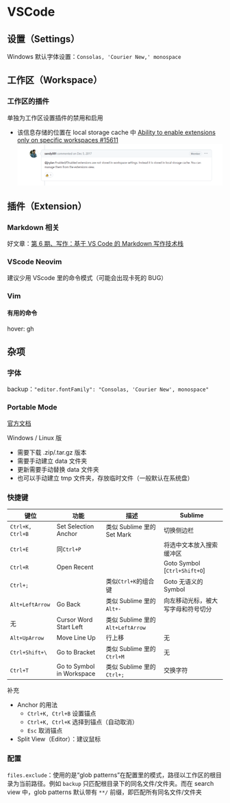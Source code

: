 # VSCode


## 设置（Settings）
Windows 默认字体设置：`Consolas, 'Courier New,' monospace`

## 工作区（Workspace）
### 工作区的插件
单独为工作区设置插件的禁用和启用
* 该信息存储的位置在 local storage cache 中
    [Ability to enable extensions only on specific workspaces #15611](https:/https://github.com/microsoft/vscode/issues/15611/)
    ![存储位置](../../../img/2023-04-01-23-09-01.png)

## 插件（Extension）
### Markdown 相关
好文章：[第 6 期、写作：基于 VS Code 的 Markdown 写作技术栈](https://blog.orangex4.cool/post/lesson-zero-6/)

[](https://www.cnblogs.com/YunyaSir/p/15523927.html)

### VScode Neovim
建议少用 VScode 里的命令模式（可能会出现卡死的 BUG）

### Vim
#### 有用的命令
hover: gh

## 杂项
### 字体
backup：`"editor.fontFamily": "Consolas, 'Courier New', monospace"`

### Portable Mode
[官方文档](https://code.visualstudio.com/docs/editor/portable)

Windows / Linux 版
* 需要下载 .zip/.tar.gz 版本
* 需要手动建立 data 文件夹
* 更新需要手动替换 data 文件夹
* 也可以手动建立 tmp 文件夹，存放临时文件（一般默认在系统盘）

### 快捷键
| 键位             | 功能                      | 描述                             | Sublime                            |
| ---------------- | ------------------------- | -------------------------------- | ---------------------------------- |
| `Ctrl+K, Ctrl+B` | Set Selection Anchor      | 类似 Sublime 里的 Set Mark       | 切换侧边栏                         |
| `Ctrl+E`         | 同`Ctrl+P`                |                                  | 将选中文本放入搜索缓冲区           |
| `Ctrl+R`         | Open Recent               |                                  | Goto Symbol [`Ctrl+Shift+O`]       |
| `Ctrl+;`         |                           | 类似`Ctrl+K`的组合键             | Goto 无语义的 Symbol               |
| `Alt+LeftArrow`  | Go Back                   | 类似 Sublime 里的`Alt+-`         | 向左移动光标，被大写字母和符号切分 |
| 无               | Cursor Word Start Left    | 类似 Sublime 里的`Alt+LeftArrow` |                                    |
| `Alt+UpArrow`    | Move Line Up              | 行上移                           | 无                                 |
| `Ctrl+Shift+\`   | Go to Bracket             | 类似 Sublime 里的`Ctrl+M`        | 无                                 |
| `Ctrl+T`         | Go to Symbol in Workspace | 类似 Sublime 里的`Ctrl+;`        | 交换字符                           |

补充
* Anchor 的用法
    - `Ctrl+K, Ctrl+B` 设置锚点
    - `Ctrl+K, Ctrl+K` 选择到锚点（自动取消）
    - `Esc` 取消锚点
* Split View（Editor）：建议鼠标

### 配置
`files.exclude`：使用的是“glob patterns”在配置里的模式，路径以工作区的根目录为当前路径。例如 `backup` 只匹配根目录下的同名文件/文件夹。而在 search view 中，glob patterns 默认带有 `**/` 前缀，即匹配所有同名文件/文件夹
